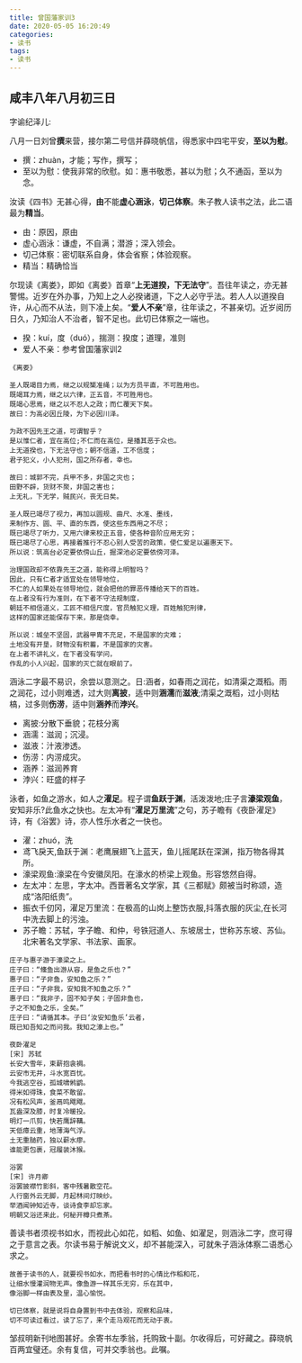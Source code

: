 ```yaml
---
title: 曾国藩家训3
date: 2020-05-05 16:20:49
categories:
- 读书
tags:
- 读书
---
```


## 咸丰八年八月初三日

字谕纪泽儿:

八月一日刘曾**撰**来营，接尔第二号信并薛晓帆信，得悉家中四宅平安，**至以为慰**。

- 撰：zhuàn，才能；写作，撰写；
- 至以为慰：使我非常的欣慰。如：惠书敬悉，甚以为慰；久不通函，至以为念。

汝读《四书》无甚心得，**由**不能**虚心涵泳**，**切己体察**。朱子教人读书之法，此二语最为**精当**。

- 由：原因，原由
- 虚心涵泳：谦虚，不自满；潜游；深入领会。
- 切己体察：密切联系自身，体会省察；体验观察。
- 精当：精确恰当

尔现读《离娄》，即如《离娄》首章“**上无道揆，下无法守**”。吾往年读之，亦无甚警惕。近岁在外办事，乃知上之人必揆诸道，下之人必守乎法。若人人以道揆自许，从心而不从法，则下凌上矣。“**爱人不亲**”章，往年读之，不甚亲切。近岁阅历日久，乃知治人不治者，智不足也。此切已体察之一端也。

- 揆：kuí，度（duó），揣测：揆度；道理，准则
- 爱人不亲：参考曾国藩家训2

```log
《离娄》

圣人既竭目力焉，继之以规榘准绳；以为方员平直，不可胜用也。
既竭耳力焉，继之以六律，正五音，不可胜用也。
既竭心思焉，继之以不忍人之政；而仁覆天下矣。
故曰：为高必因丘陵，为下必因川泽。

为政不因先王之道，可谓智乎？
是以惟仁者，宜在高位;不仁而在高位，是播其恶于众也。
上无道揆也，下无法守也；朝不信道，工不信度；
君子犯义，小人犯刑，国之所存者，幸也。

故曰：城郭不完，兵甲不多，非国之灾也；
田野不辟，货财不聚，非国之害也；
上无礼，下无学，贼民兴，丧无日矣。

圣人既已竭尽了视力，再加以圆规、曲尺、水准、墨线，
来制作方、圆、平、直的东西，使这些东西用之不尽；
既已竭尽了听力，又用六律来校正五音，使各种音阶应用无穷；
既已竭尽了心思，再接着推行不忍心别人受苦的政策，使仁爱足以遍惠天下。
所以说：筑高台必定要依傍山丘，掘深池必定要依傍河泽。

治理国政却不依靠先王之道，能称得上明智吗？
因此，只有仁者才适宜处在领导地位，
不仁的人如果处在领导地位，就会把他的罪恶传播给天下的百姓。
在上者没有行为准则，在下者不守法规制度，
朝廷不相信道义，工匠不相信尺度，官员触犯义理，百姓触犯刑律，
这样的国家还能保存下来，那是侥幸。

所以说：城垒不坚固，武器甲胄不充足，不是国家的灾难；
土地没有开垦，财物没有积蓄，不是国家的灾害。
在上者不讲礼义，在下者没有学问，
作乱的小人兴起，国家的灭亡就在眼前了。
```

涵泳二字最不易识，余尝以意测之。日:涵者，如春雨之润花，如清渠之溉稻。雨之润花，过小则难透，过大则**离披**，适中则**涵濡**而**滋液**;清渠之溉稻，过小则枯槁，过多则**伤涝**，适中则**涵养**而**浡兴**。

- 离披:分散下垂貌；花枝分离
- 涵濡：滋润；沉浸。
- 滋液：汁液渗透。
- 伤涝：内涝成灾。
- 涵养：滋润养育
- 浡兴：旺盛的样子

泳者，如鱼之游水，如人之**濯足**。程子谓**鱼跃于渊**，活泼泼地;庄子言**濠梁观鱼**，安知非乐?此鱼水之快也。左太冲有“**濯足万里流**”之句，苏子瞻有《夜卧濯足》诗，有《浴罢》诗，亦人性乐水者之一快也。

- 濯：zhuó，洗
- 鸢飞戾天,鱼跃于渊：老鹰展翅飞上蓝天，鱼儿摇尾跃在深渊，指万物各得其所。
- 濠梁观鱼:濠梁在今安徽凤阳。在濠水的桥梁上观鱼。形容悠然自得。
- 左太冲：左思，字太冲。西晋著名文学家，其《三都赋》颇被当时称颂，造成“洛阳纸贵”。
- 振衣千仞冈，濯足万里流：在极高的山岗上整饬衣服,抖落衣服的灰尘,在长河中洗去脚上的污浊。
- 苏子瞻：苏轼，字子瞻、和仲，号铁冠道人、东坡居士，世称苏东坡、苏仙。北宋著名文学家、书法家、画家。

```log
庄子与惠子游于濠梁之上。
庄子曰：“儵鱼出游从容，是鱼之乐也？”
惠子曰：“子非鱼，安知鱼之乐？”
庄子曰：“子非我，安知我不知鱼之乐？”
惠子曰：“我非子，固不知子矣；子固非鱼也，
子之不知鱼之乐，全矣。”
庄子曰：“请循其本。子曰‘汝安知鱼乐’云者，
既已知吾知之而问我。我知之濠上也。”

夜卧濯足
[宋] 苏轼
长安大雪年，束薪抱衾裯。
云安市无井，斗水宽百忧。
今我逃空谷，孤城啸鸺鹠。
得米如得珠，食菜不敢留。
况有松风声，釜鬲鸣飕飕。
瓦盎深及膝，时复冷暖投。
明灯一爪剪，快若鹰辞鞲。
天低瘴云重，地薄海气浮。
土无重膇药，独以薪水瘳。
谁能更包裹，冠履装沐猴。

浴罢
[宋] 许月卿
浴罢披襟竹影斜，客中残暑散空花。
人行窗外云无脚，月起林间灯映纱。
举酒闻钟知近寺，谈诗食李却忘家。
明朝又浴还来此，何秘开樽只煮茶。
```

善读书者须视书如水，而视此心如花，如稻、如鱼、如濯足，则涵泳二字，庶可得之于意言之表。尔读书易于解说文义，却不甚能深入，可就朱子涵泳体察二语悉心求之。

```log
故善于读书的人，就要视书如水，而把看书时的心情比作稻和花，
让细水慢灌润物无声。像鱼游一样其乐无穷，乐在其中，
像浴脚一样由表及里，温心愉悦。

切已体察，就是说将自身置到书中去体验，观察和品味，
切不可读过看过，读了忘了，来个走马观花而无动于衷。
```

邹叔明新刊地图甚好。余寄书左季翁，托购致十副。尔收得后，可好藏之。薛晓帆百两宜璧还。余有复信，可并交季翁也。此嘱。
